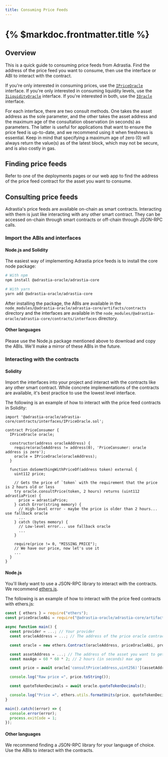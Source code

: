 ```yaml
---
title: Consuming Price Feeds
---
```


# {% $markdoc.frontmatter.title %}

## Overview

This is a quick guide to consuming price feeds from Adrastia. Find the address of the price feed you want to consume, then use the interface or ABI to interact with the contract.

If you're only interested in consuming prices, use the [`IPriceOracle`](https://github.com/adrastia-oracle/adrastia-core/blob/main/contracts/interfaces/IPriceOracle.sol) interface. If you're only interested in consuming liquidity levels, use the [`ILiquidityOracle`](https://github.com/adrastia-oracle/adrastia-core/blob/main/contracts/interfaces/ILiquidityOracle.sol) interface. If you're interested in both, use the [`IOracle`](https://github.com/adrastia-oracle/adrastia-core/blob/main/contracts/interfaces/IOracle.sol) interface.

For each interface, there are two consult methods. One takes the asset address as the sole parameter, and the other takes the asset address and the maximum age of the consultation observation (in seconds) as parameters. The latter is useful for applications that want to ensure the price feed is up-to-date, and we recommend using it when freshness is essential. Keep in mind that specifying a maximum age of zero (0) will always return the value(s) as of the latest block, which may not be secure, and is also costly in gas.

## Finding price feeds

Refer to one of the deployments pages or our web app to find the address of the price feed contract for the asset you want to consume.

## Consulting price feeds

Adrastia's price feeds are available on-chain as smart contracts. Interacting with them is just like interacting with any other smart contract. They can be accessed on-chain through smart contracts or off-chain through JSON-RPC calls.

### Import the ABIs and interfaces

#### Node.js and Solidity

The easiest way of implementing Adrastia price feeds is to install the core node package:

```bash
# With npm
npm install @adrastia-oracle/adrastia-core

# With yarn
yarn add @adrastia-oracle/adrastia-core
```

After installing the package, the ABIs are available in the `node_modules/@adrastia-oracle/adrastia-core/artifacts/contracts` directory and the interfaces are available in the `node_modules/@adrastia-oracle/adrastia-core/contracts/interfaces` directory.

#### Other languages

Please use the Node.js package mentioned above to download and copy the ABIs. We'll make a mirror of these ABIs in the future.

### Interacting with the contracts

#### Solidity

Import the interfaces into your project and interact with the contracts like any other smart contract. While concrete implementations of the contracts are available, it's best practice to use the lowest level interface.

The following is an example of how to interact with the price feed contracts in Solidity:

```solidity
import '@adrastia-oracle/adrastia-core/contracts/interfaces/IPriceOracle.sol';

contract PriceConsumer {
  IPriceOracle oracle;

  constructor(address oracleAddress) {
    require(oracleAddress != address(0), 'PriceConsumer: oracle address is zero');
    oracle = IPriceOracle(oracleAddress);
  }

  function doSomethingWithPriceOf(address token) external {
    uint112 price;

    // Gets the price of `token` with the requirement that the price is 2 hours old or less
    try oracle.consultPrice(token, 2 hours) returns (uint112 adrastiaPrice) {
      price = adrastiaPrice;
    } catch Error(string memory) {
      // High-level error - maybe the price is older than 2 hours... use fallback oracle
      ...
    } catch (bytes memory) {
      // Low-level error... use fallback oracle
      ...
    }

    require(price != 0, "MISSING_PRICE");
    // We have our price, now let's use it
    ...
  }
}
```

#### Node.js

You'll likely want to use a JSON-RPC library to interact with the contracts. We recommend [ethers.js](https://docs.ethers.io/).

The following is an example of how to interact with the price feed contracts with ethers.js:

```javascript
const { ethers } = require("ethers");
const priceOracleAbi = require("@adrastia-oracle/adrastia-core/artifacts/contracts/interfaces/IPriceOracle.sol/IPriceOracle.json").abi;

async function main() {
  const provider = ...; // Your provider
  const oracleAddress = ...; // The address of the price oracle contract

  const oracle = new ethers.Contract(oracleAddress, priceOracleAbi, provider);

  const assetAddress = ...; // The address of the asset you want to get the price of
  const maxAge = 60 * 60 * 2; // 2 hours (in seconds) max age

  const price = await oracle['consultPrice(address,uint256)'](assetAddress, maxAge);

  console.log("Raw price =", price.toString());

  const quoteTokenDecimals = await oracle.quoteTokenDecimals();

  console.log("Price =", ethers.utils.formatUnits(price, quoteTokenDecimals)); // Human-readable price
}

main().catch((error) => {
  console.error(error);
  process.exitCode = 1;
});
```

#### Other languages

We recommend finding a JSON-RPC library for your language of choice. Use the ABIs to interact with the contracts.